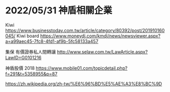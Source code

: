 # 2022/05/31 神盾相關企業

Kiwi
https://www.businesstoday.com.tw/article/category/80392/post/201910160045/
Kiwi board
https://www.moneydj.com/kmdj/news/newsviewer.aspx?a=a99aec45-7fc8-4fd1-af9b-5fc58133a457

集保 有價證券私人間轉讓
http://www.selaw.com.tw/LawArticle.aspx?LawID=G0101216

神盾股價 2018
https://www.mobile01.com/topicdetail.php?f=291&t=5358955&p=87

https://zh.wikipedia.org/zh-tw/%E6%96%BD%E5%AE%A3%E8%BC%9D